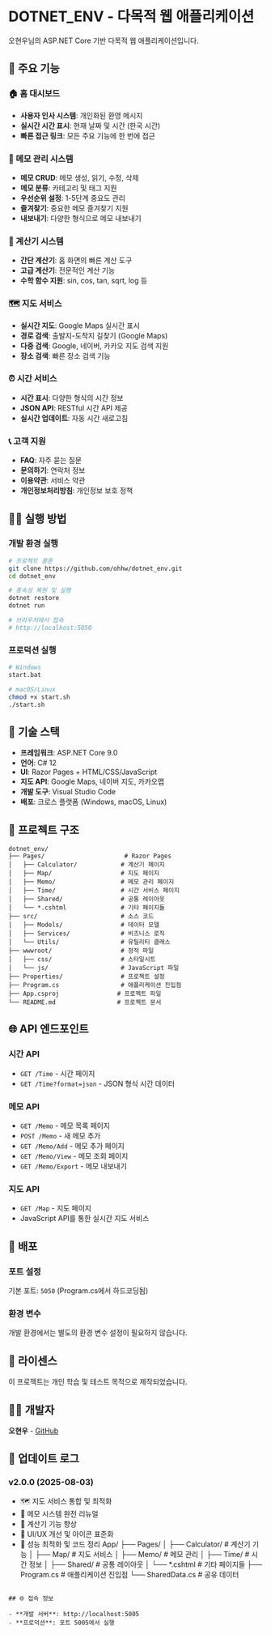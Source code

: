 # DOTNET_ENV - 다목적 웹 애플리케이션

오현우님의 ASP.NET Core 기반 다목적 웹 애플리케이션입니다.

## 🚀 주요 기능

### 🏠 홈 대시보드
- **사용자 인사 시스템**: 개인화된 환영 메시지
- **실시간 시간 표시**: 현재 날짜 및 시간 (한국 시간)
- **빠른 접근 링크**: 모든 주요 기능에 한 번에 접근

### 📝 메모 관리 시스템
- **메모 CRUD**: 메모 생성, 읽기, 수정, 삭제
- **메모 분류**: 카테고리 및 태그 지원
- **우선순위 설정**: 1-5단계 중요도 관리
- **즐겨찾기**: 중요한 메모 즐겨찾기 지원
- **내보내기**: 다양한 형식으로 메모 내보내기

### 🧮 계산기 시스템
- **간단 계산기**: 홈 화면의 빠른 계산 도구
- **고급 계산기**: 전문적인 계산 기능
- **수학 함수 지원**: sin, cos, tan, sqrt, log 등

### 🗺️ 지도 서비스
- **실시간 지도**: Google Maps 실시간 표시
- **경로 검색**: 출발지-도착지 길찾기 (Google Maps)
- **다중 검색**: Google, 네이버, 카카오 지도 검색 지원
- **장소 검색**: 빠른 장소 검색 기능

### ⏰ 시간 서비스
- **시간 표시**: 다양한 형식의 시간 정보
- **JSON API**: RESTful 시간 API 제공
- **실시간 업데이트**: 자동 시간 새로고침

### 📞 고객 지원
- **FAQ**: 자주 묻는 질문
- **문의하기**: 연락처 정보
- **이용약관**: 서비스 약관
- **개인정보처리방침**: 개인정보 보호 정책

## 🏃‍♂️ 실행 방법

### 개발 환경 실행
```bash
# 프로젝트 클론
git clone https://github.com/ohhw/dotnet_env.git
cd dotnet_env

# 종속성 복원 및 실행
dotnet restore
dotnet run

# 브라우저에서 접속
# http://localhost:5050
```

### 프로덕션 실행
```bash
# Windows
start.bat

# macOS/Linux  
chmod +x start.sh
./start.sh
```

## 🔧 기술 스택

- **프레임워크**: ASP.NET Core 9.0
- **언어**: C# 12
- **UI**: Razor Pages + HTML/CSS/JavaScript
- **지도 API**: Google Maps, 네이버 지도, 카카오맵
- **개발 도구**: Visual Studio Code
- **배포**: 크로스 플랫폼 (Windows, macOS, Linux)

## 📁 프로젝트 구조

```
dotnet_env/
├── Pages/                      # Razor Pages
│   ├── Calculator/            # 계산기 페이지
│   ├── Map/                   # 지도 페이지
│   ├── Memo/                  # 메모 관리 페이지
│   ├── Time/                  # 시간 서비스 페이지
│   ├── Shared/                # 공통 레이아웃
│   └── *.cshtml               # 기타 페이지들
├── src/                       # 소스 코드
│   ├── Models/                # 데이터 모델
│   ├── Services/              # 비즈니스 로직
│   └── Utils/                 # 유틸리티 클래스
├── wwwroot/                   # 정적 파일
│   ├── css/                   # 스타일시트
│   └── js/                    # JavaScript 파일
├── Properties/                # 프로젝트 설정
├── Program.cs                 # 애플리케이션 진입점
├── App.csproj                # 프로젝트 파일
└── README.md                 # 프로젝트 문서
```

## 🌐 API 엔드포인트

### 시간 API
- `GET /Time` - 시간 페이지
- `GET /Time?format=json` - JSON 형식 시간 데이터

### 메모 API
- `GET /Memo` - 메모 목록 페이지
- `POST /Memo` - 새 메모 추가
- `GET /Memo/Add` - 메모 추가 페이지
- `GET /Memo/View` - 메모 조회 페이지
- `GET /Memo/Export` - 메모 내보내기

### 지도 API
- `GET /Map` - 지도 페이지
- JavaScript API를 통한 실시간 지도 서비스

## 🚢 배포

### 포트 설정
기본 포트: `5050` (Program.cs에서 하드코딩됨)

### 환경 변수
개발 환경에서는 별도의 환경 변수 설정이 필요하지 않습니다.

## 📝 라이센스

이 프로젝트는 개인 학습 및 테스트 목적으로 제작되었습니다.

## 👨‍💻 개발자

**오현우** - [GitHub](https://github.com/ohhw)

## 🔄 업데이트 로그

### v2.0.0 (2025-08-03)
- 🗺️ 지도 서비스 통합 및 최적화
- 📝 메모 시스템 완전 리뉴얼
- 🧮 계산기 기능 향상
- 🎨 UI/UX 개선 및 아이콘 표준화
- 🚀 성능 최적화 및 코드 정리
App/
├── Pages/
│   ├── Calculator/     # 계산기 기능
│   ├── Map/           # 지도 서비스
│   ├── Memo/          # 메모 관리
│   ├── Time/          # 시간 정보
│   ├── Shared/        # 공통 레이아웃
│   └── *.cshtml       # 기타 페이지들
├── Program.cs         # 애플리케이션 진입점
└── SharedData.cs      # 공유 데이터
```

## 🌐 접속 정보

- **개발 서버**: http://localhost:5005
- **프로덕션**: 포트 5005에서 실행